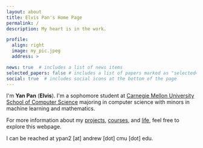 ```yaml
---
layout: about
title: Elvis Pan's Home Page
permalink: /
description: My heart is in the work.

profile:
  align: right
  image: my_pic.jpeg
  address: >

news: true  # includes a list of news items
selected_papers: false # includes a list of papers marked as "selected={true}"
social: true  # includes social icons at the bottom of the page
---
```


I'm **Yan Pan** (**Elvis**).
I'm a sophomore student at [Carnegie Mellon University](https://www.cmu.edu) [School of Computer Science](https://cs.cmu.edu) majoring in computer science with minors in machine learning and mathematics.

For more information about my [projects](https://elvis-pan.github.io/projects/), [courses](https://elvis-pan.github.io/blog/2020/courses/), and [life](https://elvis-pan.github.io/blog/2020/introduction/), feel free to explore this webpage.

I can be reached at ypan2 [at] andrew [dot] cmu [dot] edu.

